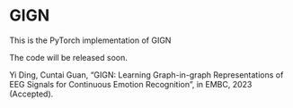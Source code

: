 # GIGN
This is the PyTorch implementation of GIGN

The code will be released soon. 

Yi Ding, Cuntai Guan, “GIGN: Learning Graph-in-graph Representations of EEG Signals for Continuous Emotion Recognition”, in EMBC, 2023 (Accepted).
